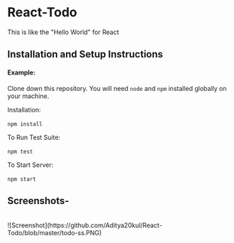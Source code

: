 # React-Todo
This is like the "Hello World" for React
## Installation and Setup Instructions

#### Example:  

Clone down this repository. You will need `node` and `npm` installed globally on your machine.  

Installation:

`npm install`  

To Run Test Suite:  

`npm test`  

To Start Server:

`npm start`  

<h2>Screenshots- </h2><br>
![Screenshot](https://github.com/Aditya20kul/React-Todo/blob/master/todo-ss.PNG)
